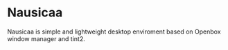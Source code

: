 # Nausicaa

Nausicaa is simple and lightweight desktop enviroment based on Openbox window manager and tint2.

